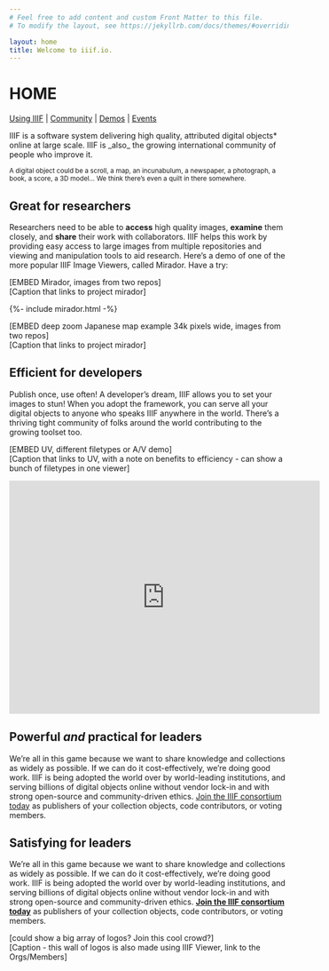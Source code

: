 ```yaml
---
# Feel free to add content and custom Front Matter to this file.
# To modify the layout, see https://jekyllrb.com/docs/themes/#overriding-theme-defaults

layout: home
title: Welcome to iiif.io.
---
```



# HOME

<span style="text-decoration:underline;">Using IIIF</span> | <span style="text-decoration:underline;">Community</span> | <span style="text-decoration:underline;">Demos</span> | <span style="text-decoration:underline;">Events</span>

<p class="lookatme">IIIF is a software system delivering high quality, attributed digital objects* online at large scale. IIIF is _also_ the growing international community of people who improve it.</p>

<small> A digital object could be a scroll, a map, an incunabulum, a newspaper, a photograph, a book, a score, a 3D model... We think there’s even a quilt in there somewhere.</small>


## Great for researchers

Researchers need to be able to **access** high quality images, **examine** them closely, and **share** their work with collaborators. IIIF helps this work by providing easy access to large images from multiple repositories and viewing and manipulation tools to aid research. Here’s a demo of one of the more popular IIIF Image Viewers, called Mirador. Have a try:

[EMBED Mirador, images from two repos] \
[Caption that links to project mirador]

{%- include mirador.html -%}

[EMBED deep zoom Japanese map example 34k pixels wide, images from two repos] \
[Caption that links to project mirador]

## Efficient for developers

Publish once, use often! A developer’s dream, IIIF allows you to set your images to stun! When you adopt the framework, you can serve all your digital objects to anyone who speaks IIIF anywhere in the world. There’s a thriving tight community of folks around the world contributing to the growing toolset too.

[EMBED UV, different filetypes or A/V demo] \
[Caption that links to UV, with a note on benefits to efficiency - can show a bunch of filetypes in one viewer]

<div><iframe src="https://uv-v3.netlify.app/uv/uv.html#?manifest=https://preview.iiif.io/cookbook/0026_0064_0065-opera-recipes/recipe/0026-toc-opera/manifest.json&c=undefined&m=0&s=0&cv=0&rid=null" width="560" height="420" allowfullscreen frameborder="0"></iframe></div>


## Powerful *and* practical for leaders

We’re all in this game because we want to share knowledge and collections as widely as possible. If we can do it cost-effectively, we’re doing good work. IIIF is being adopted the world over by world-leading institutions, and serving billions of digital objects online without vendor lock-in and with strong open-source and community-driven ethics. <a href="{{ site.url }}{{ site.baseurl }}/consortium/join/">Join the IIIF consortium today</a> as publishers of your collection objects, code contributors, or voting members. 


## Satisfying for leaders

We’re all in this game because we want to share knowledge and collections as widely as possible. If we can do it cost-effectively, we’re doing good work. IIIF is being adopted the world over by world-leading institutions, and serving billions of digital objects online without vendor lock-in and with strong open-source and community-driven ethics. **<span style="text-decoration:underline;">Join the IIIF consortium today</span>** as publishers of your collection objects, code contributors, or voting members.

[could show a big array of logos? Join this cool crowd?] \
[Caption - this wall of logos is also made using IIIF Viewer, link to the Orgs/Members]

